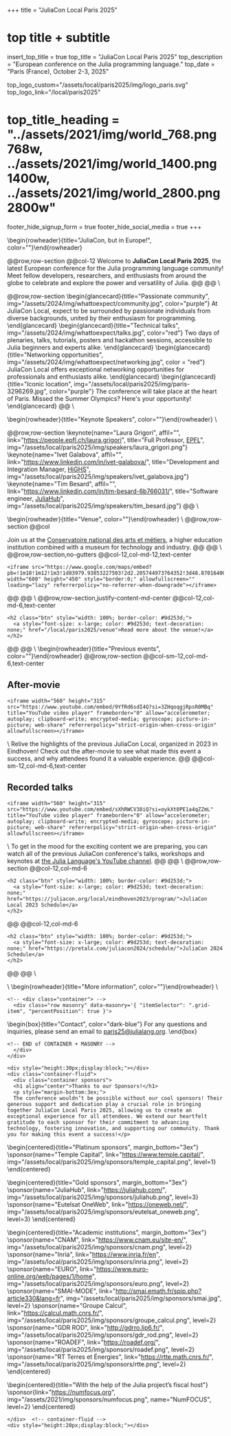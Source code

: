 +++
title = "JuliaCon Local Paris 2025"

# top title + subtitle
insert_top_title = true
top_title = "JuliaCon Local Paris 2025"
top_description = "European conference on the Julia programming language."
top_date = "Paris (France), October 2-3, 2025"

top_logo_custom="/assets/local/paris2025/img/logo_paris.svg"
top_logo_link="/local/paris2025"
# top_title_heading = "../assets/2021/img/world_768.png 768w, ../assets/2021/img/world_1400.png 1400w, ../assets/2021/img/world_2800.png 2800w"

footer_hide_signup_form = true
footer_hide_social_media = true
+++

\begin{rowheader}{title="JuliaCon, but in Europe!", color=""}\end{rowheader}

@@row,row-section
@@col-12 
Welcome to **JuliaCon Local Paris 2025**, the latest European conference for the Julia programming language community! Meet fellow developers, researchers, and enthusiasts from around the globe to celebrate and explore the power and versatility of Julia.
@@
@@
\\

@@row,row-section
\begin{glancecard}{title="Passionate community", img="/assets/2024/img/whattoexpect/community.jpg", color="purple"}
  At JuliaCon Local, expect to be surrounded by passionate individuals from diverse backgrounds, united by their enthusiasm for programming.
\end{glancecard}
\begin{glancecard}{title="Technical talks", img="/assets/2024/img/whattoexpect/talks.jpg", color="red"}
  Two days of plenaries, talks, tutorials, posters and hackathon sessions, accessible to Julia beginners and experts alike.
\end{glancecard}
\begin{glancecard}{title="Networking opportunities", img="/assets/2024/img/whattoexpect/networking.jpg", color = "red"}
  JuliaCon Local offers exceptional networking opportunities for professionals and enthusiasts alike.
\end{glancecard}
\begin{glancecard}{title="Iconic location", img="/assets/local/paris2025/img/paris-3296269.jpg", color="purple"}
  The conference will take place at the heart of Paris. Missed the Summer Olympics? Here's your opportunity!
\end{glancecard}
@@
\\


\begin{rowheader}{title="Keynote Speakers", color=""}\end{rowheader}
\\

@@row,row-section
\keynote{name="Laura Grigori", affil="", link="https://people.epfl.ch/laura.grigori", title="Full Professor, <a href='https://www.epfl.ch/en/'>EPFL</a>", img="/assets/local/paris2025/img/speakers/laura_grigori.png"}
\keynote{name="Ivet Galabova", affil="", link="https://www.linkedin.com/in/ivet-galabova/", title="Development and Integration Manager, <a href='https://highs.dev/'>HiGHS</a>", img="/assets/local/paris2025/img/speakers/ivet_galabova.jpg"}
\keynote{name="Tim Besard", affil="", link="https://www.linkedin.com/in/tim-besard-6b766031/", title="Software engineer, <a href='https://juliahub.com/'>JuliaHub</a>", img="/assets/local/paris2025/img/speakers/tim_besard.jpg"}
@@
\\


\begin{rowheader}{title="Venue", color=""}\end{rowheader}
\\
@@row,row-section 
  @@col
  
  Join us at the [Conservatoire national des arts et métiers](https://www.cnam.eu/site-en/), a higher education institution combined with a museum for technology and industry.
  @@
@@
\\
@@row,row-section,no-gutters
@@col-12,col-md-12,text-center
~~~
<iframe src="https://www.google.com/maps/embed?pb=!1m18!1m12!1m3!1d83979.93853227503!2d2.205744973764352!3d48.87016400923364!2m3!1f0!2f0!3f0!3m2!1i1024!2i768!4f13.1!3m3!1m2!1s0x47e66e0556a60823%3A0x46dad820509383bc!2sNational%20Conservatory%20of%20Arts%20and%20Crafts!5e0!3m2!1sen!2sfr!4v1740480092156!5m2!1sen!2sfr" width="600" height="450" style="border:0;" allowfullscreen="" loading="lazy" referrerpolicy="no-referrer-when-downgrade"></iframe>
~~~
@@
@@
\\
@@row,row-section,justify-content-md-center
  @@col-12,col-md-6,text-center
  ~~~
  <h2 class="btn" style="width: 100%; border-color: #9d253d;">
    <a style="font-size: x-large; color: #9d253d; text-decoration: none;" href="/local/paris2025/venue">Read more about the venue!</a>
  </h2>
  ~~~
  @@
@@
\\
\begin{rowheader}{title="Previous events", color=""}\end{rowheader}
@@row,row-section
@@col-sm-12,col-md-6,text-center
## After-movie
~~~
<iframe width="560" height="315" src="https://www.youtube.com/embed/9YfRd6sdI4Q?si=3ZHqoqgjRpsR0MBq" title="YouTube video player" frameborder="0" allow="accelerometer; autoplay; clipboard-write; encrypted-media; gyroscope; picture-in-picture; web-share" referrerpolicy="strict-origin-when-cross-origin" allowfullscreen></iframe>
~~~
\\
Relive the highlights of the previous JuliaCon Local, organized in 2023 in Eindhoven! Check out the after-movie to see what made this event a success, and why attendees found it a valuable experience.
@@
@@col-sm-12,col-md-6,text-center
## Recorded talks
~~~
<iframe width="560" height="315" src="https://www.youtube.com/embed/sXhRWCV38iQ?si=oykXt0PE1a4qZZmL" title="YouTube video player" frameborder="0" allow="accelerometer; autoplay; clipboard-write; encrypted-media; gyroscope; picture-in-picture; web-share" referrerpolicy="strict-origin-when-cross-origin" allowfullscreen></iframe>
~~~
\\
To get in the mood for the exciting content we are preparing, you can watch all of the previous JuliaCon conference's talks, workshops and keynotes at [the Julia Language's YouTube channel](https://www.youtube.com/playlist?list=PLP8iPy9hna6T7PRe2sucSonFsrrH-oEZC).
@@
@@
\\
@@row,row-section
  @@col-12,col-md-6
  ~~~
  <h2 class="btn" style="width: 100%; border-color: #9d253d;">
    <a style="font-size: x-large; color: #9d253d; text-decoration: none;" href="https://juliacon.org/local/eindhoven2023/program/">JuliaCon Local 2023 Schedule</a>
  </h2>
  ~~~
  @@
  @@col-12,col-md-6
  ~~~
  <h2 class="btn" style="width: 100%; border-color: #9d253d;">
    <a style="font-size: x-large; color: #9d253d; text-decoration: none;" href="https://pretalx.com/juliacon2024/schedule/">JuliaCon 2024 Schedule</a>
  </h2>
  ~~~
  @@
@@
\\

\\
\begin{rowheader}{title="More information", color=""}\end{rowheader}
\\
~~~
<!-- <div class="container"> -->
  <div class="row masonry" data-masonry='{ "itemSelector": ".grid-item", "percentPosition": true }'>
~~~

\begin{box}{title="Contact", color="dark-blue"}
For any questions and inquiries, please send an email to [paris25@julialang.org](mailto:paris25@julialang.org).
\end{box}

~~~
<!-- END of CONTAINER + MASONRY -->
  </div>
</div>
~~~

~~~
<div style="height:30px;display:block;"></div>
<div class="container-fluid">
  <div class="container sponsors">
  <h1 align="center">Thanks to our Sponsors!</h1>
  <p style="margin-bottom:3ex;">
  The conference wouldn’t be possible without our cool sponsors! Their generous support and dedication play a crucial role in bringing together JuliaCon Local Paris 2025, allowing us to create an exceptional experience for all attendees. We extend our heartfelt gratitude to each sponsor for their commitment to advancing technology, fostering innovation, and supporting our community. Thank you for making this event a success!</p>
~~~

\begin{centered}{title="Platinum sponsors", margin_bottom="3ex"}
  \sponsor{name="Temple Capital", link="https://www.temple.capital/", img="/assets/local/paris2025/img/sponsors/temple_capital.png", level=1}
\end{centered}

\begin{centered}{title="Gold sponsors", margin_bottom="3ex"}
  \sponsor{name="JuliaHub", link="https://juliahub.com/", img="/assets/local/paris2025/img/sponsors/juliahub.png", level=3}
  \sponsor{name="Eutelsat OneWeb", link="https://oneweb.net/", img="/assets/local/paris2025/img/sponsors/eutelsat_oneweb.png", level=3}
\end{centered}

\begin{centered}{title="Academic institutions", margin_bottom="3ex"}
  \sponsor{name="CNAM", link="https://www.cnam.eu/site-en/", img="/assets/local/paris2025/img/sponsors/cnam.png", level=2}
  \sponsor{name="Inria", link="https://www.inria.fr/en", img="/assets/local/paris2025/img/sponsors/inria.png", level=2}
  \sponsor{name="EURO", link="https://www.euro-online.org/web/pages/1/home", img="/assets/local/paris2025/img/sponsors/euro.png", level=2}
  \sponsor{name="SMAI-MODE", link="http://smai.emath.fr/spip.php?article330&lang=fr", img="/assets/local/paris2025/img/sponsors/smai.jpg", level=2}
  \sponsor{name="Groupe Calcul", link="https://calcul.math.cnrs.fr/", img="/assets/local/paris2025/img/sponsors/groupe_calcul.png", level=2}
  \sponsor{name="GDR ROD", link="http://gdrro.lip6.fr/", img="/assets/local/paris2025/img/sponsors/gdr_rod.png", level=2}
  \sponsor{name="ROADEF", link="https://roadef.org/", img="/assets/local/paris2025/img/sponsors/roadef.png", level=2}
  \sponsor{name="RT Terres et Énergies", link="https://rtte.math.cnrs.fr/", img="/assets/local/paris2025/img/sponsors/rtte.png", level=2}
\end{centered}

\begin{centered}{title="With the help of the Julia project’s fiscal host"}
  \sponsor{link="https://numfocus.org", img="/assets/2021/img/sponsors/numfocus.png", name="NumFOCUS", level=2}
\end{centered}


~~~
</div>  <!-- container-fluid -->
<div style="height:20px;display:block;"></div>
~~~